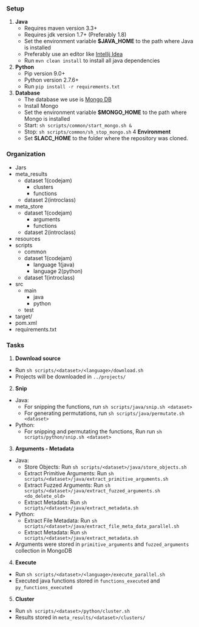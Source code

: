### Setup
1. **Java**
    * Requires maven version 3.3+
    * Requires jdk version 1.7+ (Preferably 1.8)
    * Set the environment variable **$JAVA_HOME** to the path where Java is installed
    * Preferably use an editor like [Intellij Idea](https://www.jetbrains.com/idea/)
    * Run `mvn clean install` to install all java dependencies
2. **Python**
    * Pip version 9.0+
    * Python version 2.7.6+
    * Run `pip install -r requirements.txt`
3. **Database**
    * The database we use is [Mongo DB](http://mongodb.github.io)
    * Install Mongo
    * Set the environment variable **$MONGO_HOME** to the path where Mongo is installed
    * Start: `sh scripts/common/start_mongo.sh &`
    * Stop: `sh scripts/common/sh_stop_mongo.sh`
4 **Environment**
   * Set **SLACC_HOME** to the folder where the repository was cloned.
 
### Organization
* Jars
* meta_results
  * dataset 1(codejam)
    * clusters
    * functions
  * dataset 2(introclass)
* meta_store
  * dataset 1(codejam)
    * arguments
    * functions
  * dataset 2(introclass)
* resources
* scripts
  * common
  * dataset 1(codejam)
    * language 1(java)
    * language 2(python)
  * dataset 1(introclass)
* src
  * main
    * java
    * python
  * test
* target/
* pom.xml
* requirements.txt

### Tasks
1. **Download source**
  * Run `sh scripts/<dataset>/<language>/download.sh`
  * Projects will be downloaded in `../projects/`
2. **Snip**
  * Java:
    * For snipping the functions, run `sh scripts/java/snip.sh <dataset>`
    * For generating permutations, run `sh scripts/java/permutate.sh <dataset>`
  * Python:  
    * For snipping and permutating the functions, Run run `sh scripts/python/snip.sh <dataset>`
3. **Arguments - Metadata**
  * Java:
    * Store Objects: Run `sh scripts/<dataset>/java/store_objects.sh`
    * Extract Primitive Arguments: Run `sh scripts/<dataset>/java/extract_primitive_arguments.sh`
    * Extract Fuzzed Arguments: Run `sh scripts/<dataset>/java/extract_fuzzed_arguments.sh <do_delete_old>`
    * Extract Metadata: Run `sh scripts/<dataset>/java/extract_metadata.sh`
  * Python:
    * Extract File Metadata: Run `sh scripts/<dataset>/java/extract_file_meta_data_parallel.sh`
    * Extract Metadata: Run `sh scripts/<dataset>/java/extract_metadata.sh`
  * Arguments were stored in `primitive_arguments` and `fuzzed_arguments` collection in MongoDB
4. **Execute**
  * Run `sh scripts/<dataset>/<language>/execute_parallel.sh`
  * Executed java functions stored in `functions_executed` and `py_functions_executed`
5. **Cluster**
  * Run `sh scripts/<dataset>/python/cluster.sh`
  * Results stored in `meta_results/<dataset>/clusters/`
